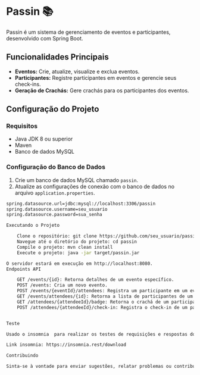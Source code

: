 # **Passin** 📚

Passin é um sistema de gerenciamento de eventos e participantes, desenvolvido com Spring Boot.

## Funcionalidades Principais

- **Eventos:** Crie, atualize, visualize e exclua eventos.
- **Participantes:** Registre participantes em eventos e gerencie seus check-ins.
- **Geração de Crachás:** Gere crachás para os participantes dos eventos.

## Configuração do Projeto

### Requisitos

- Java JDK 8 ou superior
- Maven
- Banco de dados MySQL

### Configuração do Banco de Dados

1. Crie um banco de dados MySQL chamado `passin`.
2. Atualize as configurações de conexão com o banco de dados no arquivo `application.properties`.

```bash
spring.datasource.url=jdbc:mysql://localhost:3306/passin
spring.datasource.username=seu_usuario
spring.datasource.password=sua_senha

Executando o Projeto

    Clone o repositório: git clone https://github.com/seu_usuario/passin.git
    Navegue até o diretório do projeto: cd passin
    Compile o projeto: mvn clean install
    Execute o projeto: java -jar target/passin.jar

O servidor estará em execução em http://localhost:8080.
Endpoints API

    GET /events/{id}: Retorna detalhes de um evento específico.
    POST /events: Cria um novo evento.
    POST /events/{eventId}/attendees: Registra um participante em um evento.
    GET /events/attendees/{id}: Retorna a lista de participantes de um evento.
    GET /attendees/{attendeeId}/badge: Retorna o crachá de um participante.
    POST /attendees/{attendeeId}/check-in: Registra o check-in de um participante.


Teste

Usado o insomnia  para realizar os testes de requisições e respostas dos Endpoints.

Link insomnia: https://insomnia.rest/download

Contribuindo

Sinta-se à vontade para enviar sugestões, relatar problemas ou contribuir com o desenvolvimento deste projeto.
